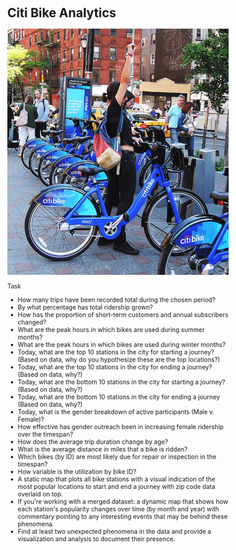 # Citi Bike Analytics
![logo](/images/logo.jpg)

Task
* How many trips have been recorded total during the chosen period?
* By what percentage has total ridership grown?
* How has the proportion of short-term customers and annual subscribers changed?
* What are the peak hours in which bikes are used during summer months?
* What are the peak hours in which bikes are used during winter months?
* Today, what are the top 10 stations in the city for starting a journey? (Based on data, why do you hypothesize these are the top locations?)
* Today, what are the top 10 stations in the city for ending a journey? (Based on data, why?)
* Today, what are the bottom 10 stations in the city for starting a journey? (Based on data, why?)
* Today, what are the bottom 10 stations in the city for ending a journey (Based on data, why?)
* Today, what is the gender breakdown of active participants (Male v. Female)?
* How effective has gender outreach been in increasing female ridership over the timespan?
* How does the average trip duration change by age?
* What is the average distance in miles that a bike is ridden?
* Which bikes (by ID) are most likely due for repair or inspection in the timespan?
* How variable is the utilization by bike ID?
* A static map that plots all bike stations with a visual indication of the most popular locations to start and end a journey with zip code data overlaid on top.
* If you're working with a merged dataset: a dynamic map that shows how each station's popularity changes over time (by month and year) with commentary pointing to any interesting events that may be behind these phenomena.
* Find at least two unexpected phenomena in the data and provide a visualization and analysis to document their presence.










